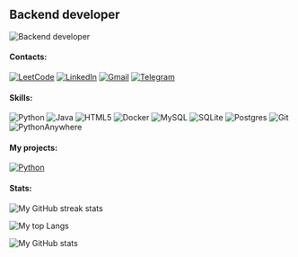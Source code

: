 ## Backend developer

![Backend developer](https://i.pinimg.com/564x/bf/46/67/bf4667a532b874050eb477bd891f0551.jpg)

#### Contacts:

[![LeetCode](https://img.shields.io/badge/LeetCode-000000?style=for-the-badge&logo=LeetCode&logoColor=#d16c06)](https://leetcode.com/naitmag/)
[![LinkedIn](https://img.shields.io/badge/linkedin-%230077B5.svg?style=for-the-badge&logo=linkedin&logoColor=white)](https://www.linkedin.com/in/yarm-dev/)
[![Gmail](https://img.shields.io/badge/Gmail-D14836?style=for-the-badge&logo=gmail&logoColor=white)](mailto:me.yarmolovich@gmail.com)
[![Telegram](https://img.shields.io/badge/Telegram-2CA5E0?style=for-the-badge&logo=telegram&logoColor=white)](https://t.me/naitmag)

#### Skills:

![Python](https://img.shields.io/badge/python-3670A0?style=for-the-badge&logo=python&logoColor=ffdd54)
![Java](https://img.shields.io/badge/java-%23ED8B00.svg?style=for-the-badge&logo=openjdk&logoColor=white)
![HTML5](https://img.shields.io/badge/html5-%23E34F26.svg?style=for-the-badge&logo=html5&logoColor=white)
![Docker](https://img.shields.io/badge/docker-%230db7ed.svg?style=for-the-badge&logo=docker&logoColor=white)
![MySQL](https://img.shields.io/badge/mysql-%2300f.svg?style=for-the-badge&logo=mysql&logoColor=white)
![SQLite](https://img.shields.io/badge/sqlite-%2307405e.svg?style=for-the-badge&logo=sqlite&logoColor=white)
![Postgres](https://img.shields.io/badge/postgres-%23316192.svg?style=for-the-badge&logo=postgresql&logoColor=white)
![Git](https://img.shields.io/badge/git-%23F05033.svg?style=for-the-badge&logo=git&logoColor=white)
![PythonAnywhere](https://img.shields.io/badge/pythonanywhere-%232F9FD7.svg?style=for-the-badge&logo=pythonanywhere&logoColor=151515)

#### My projects:

[![Python](https://img.shields.io/badge/python-3670A0?style=for-the-badge&logo=python&logoColor=ffdd54)](https://github.com/naitmag/X08TelegramBot)

#### Stats:

![My GitHub streak stats](https://streak-stats.demolab.com/?user=naitmag)

![My top Langs](https://github-readme-stats.vercel.app/api/top-langs/?username=naitmag)

![My GitHub stats](https://github-readme-stats.vercel.app/api?username=naitmag&show_icons=true&count_private=true)

